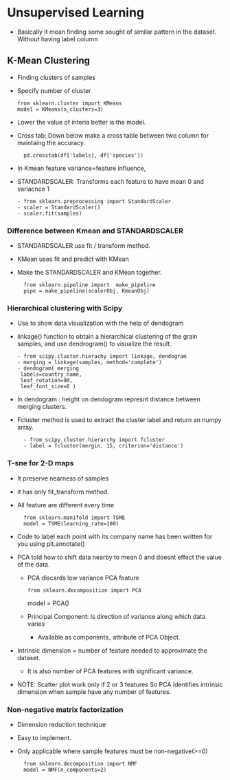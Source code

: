 #       Unsupervised Learning 
*   Basically it mean finding some sought of similar pattern in the dataset. Without having label column


##      K-Mean Clustering
*   Finding clusters of samples
*   Specify number of cluster

        from sklearn.cluster import KMeans
        model = KMeans(n_clusters=3)

* Lower the value of interia better is the model.
* Cross tab: Down below make a cross table between two column for maintaing the accuracy.

        pd.crosstab(df['labels], df['species'])

* In Kmean feature variance=feature influence,

* STANDARDSCALER: Transforms each feature  to have mean 0 and variacnce 1

      - from sklearn.preprocessing import StandardScaler
      - scaler = StandardScaler()
      - scaler.fit(samples)

### Difference between Kmean and STANDARDSCALER

* STANDARDSCALER use fit / transform   method.
* KMean uses fit and predict with KMean

* Make the STANDARDSCALER and KMean together.

        from sklearn.pipeline import  make_pipeline
        pipe = make_pipeline(scalerObj, KmeanObj)


### Hierarchical clustering with Scipy
* Use to show data visualization with the help of dendogram
* linkage() function to obtain a hierarchical clustering of the grain samples, and use dendrogram() to visualize the result. 

      - from scipy.cluster.hierachy import linkage, dendogram
      - merging = linkage(samples, method='complete')
      - dendogram( merging
       labels=country_name,
       leaf_rotation=90,
       leaf_font_size=6 )

* In dendogram : height on dendogram represnt distance between merging clusters.


* Fcluster method is used to extract the cluster label and return an numpy array.

        - from scipy.cluster.hierarchy import fcluster
        - label = fcluster(mergin, 15, criterion='distance')

### T-sne for 2-D maps
* It preserve nearness of samples
* it has only fit_transform method.
* All feature are different every time 

        from sklearn.manifold import TSME
        model = TSME(learning_rate=100)

* Code to label each point with its company name has been written for you using plt.annotate()


* PCA told how to shift data nearby to mean 0 and doesnt effect the value of the data.

   * PCA discards low variance PCA feature
    
         from sklearn.decomposition import PCA
        model = PCA()

  * Principal Component: Is direction of variance along which data varies
     * Available as components_ attribute of PCA Object.

* Intrinsic dimension = number of feature needed to approximate the dataset.
    * It is also number of PCA features with significant variance.

* NOTE: Scatter plot work only if 2 or 3 features
        So PCA identifies intrinsic dimension when sample have any number of features.


### Non-negative matrix factorization

* Dimension reduction technique
* Easy to implement.
* Only applicable where sample features must be non-negative(>=0)

        from sklearn.decomposition import NMF
        model = NMF(n_components=2)
        